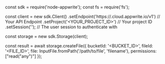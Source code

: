 const sdk = require('node-appwrite');
const fs = require('fs');

const client = new sdk.Client()
    .setEndpoint('https://<REGION>.cloud.appwrite.io/v1') // Your API Endpoint
    .setProject('<YOUR_PROJECT_ID>') // Your project ID
    .setSession(''); // The user session to authenticate with

const storage = new sdk.Storage(client);

const result = await storage.createFile({
    bucketId: '<BUCKET_ID>',
    fileId: '<FILE_ID>',
    file: InputFile.fromPath('/path/to/file', 'filename'),
    permissions: ["read("any")"]
});
